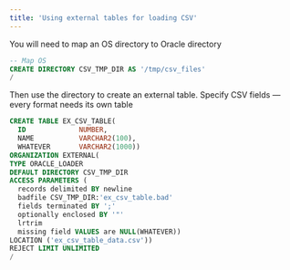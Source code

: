 ```yaml
---
title: 'Using external tables for loading CSV'
---
```

You will need to map an OS directory to Oracle directory
```sql
-- Map OS
CREATE DIRECTORY CSV_TMP_DIR AS '/tmp/csv_files'
/
```

Then use the directory to create an external table.
Specify CSV fields — every format needs its own table
```sql
CREATE TABLE EX_CSV_TABLE(
  ID             NUMBER,
  NAME           VARCHAR2(100),
  WHATEVER       VARCHAR2(1000))
ORGANIZATION EXTERNAL(
TYPE ORACLE_LOADER
DEFAULT DIRECTORY CSV_TMP_DIR
ACCESS PARAMETERS (
  records delimited BY newline
  badfile CSV_TMP_DIR:'ex_csv_table.bad'
  fields terminated BY ';'
  optionally enclosed BY '"'
  lrtrim
  missing field VALUES are NULL(WHATEVER))
LOCATION ('ex_csv_table_data.csv'))
REJECT LIMIT UNLIMITED
/
```
